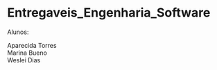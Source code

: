 # Entregaveis_Engenharia_Software

Alunos: <br>

Aparecida Torres <br>
Marina Bueno <br>
Weslei Dias
